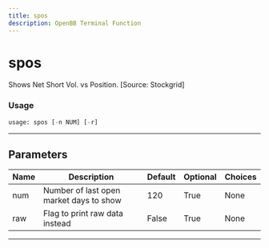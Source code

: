 ```yaml
---
title: spos
description: OpenBB Terminal Function
---
```


# spos

Shows Net Short Vol. vs Position. [Source: Stockgrid]

### Usage

```python
usage: spos [-n NUM] [-r]
```

---

## Parameters

| Name | Description | Default | Optional | Choices |
| ---- | ----------- | ------- | -------- | ------- |
| num | Number of last open market days to show | 120 | True | None |
| raw | Flag to print raw data instead | False | True | None |
---

